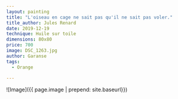 ```yaml
---
layout: painting
title: "L'oiseau en cage ne sait pas qu'il ne sait pas voler."
title_author: Jules Renard
date: 2019-12-19
technique: Huile sur toile
dimensions: 80x80
price: 700
image: DSC_1263.jpg
author: Garanse
tags:
  - Orange
  
---
```

![Image]({{ page.image | prepend: site.baseurl}})
